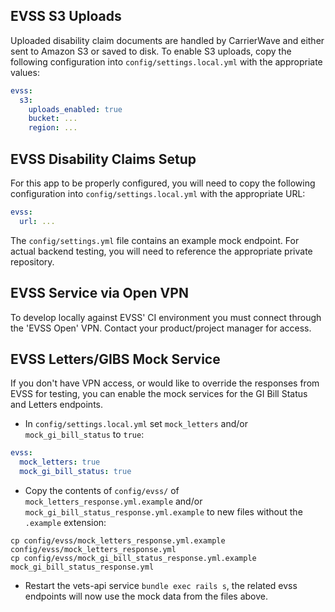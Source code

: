 ## EVSS S3 Uploads

Uploaded disability claim documents are handled by CarrierWave and either sent
to Amazon S3 or saved to disk. To enable S3 uploads, copy the following
configuration into `config/settings.local.yml` with the appropriate values:

```yaml
evss:
  s3:
    uploads_enabled: true
    bucket: ...
    region: ...
```

## EVSS Disability Claims Setup

For this app to be properly configured, you will need to copy the following
configuration into `config/settings.local.yml` with the appropriate URL:

```yaml
evss:
  url: ...
```

The `config/settings.yml` file contains an example mock endpoint. For actual
backend testing, you will need to reference the appropriate private repository.

## EVSS Service via Open VPN

To develop locally against EVSS' CI environment you must connect through the 'EVSS Open' VPN.
Contact your product/project manager for access.

## EVSS Letters/GIBS Mock Service

If you don't have VPN access, or would like to override the responses from EVSS for testing, you can enable the mock services for the GI Bill Status and 
Letters endpoints.

- In `config/settings.local.yml` set `mock_letters` and/or `mock_gi_bill_status` to `true`:
``` yaml
evss:
  mock_letters: true
  mock_gi_bill_status: true
```

- Copy the contents of `config/evss/` of `mock_letters_response.yml.example` and/or `mock_gi_bill_status_response.yml.example`
to new files without the `.example` extension:
```
cp config/evss/mock_letters_response.yml.example config/evss/mock_letters_response.yml
cp config/evss/mock_gi_bill_status_response.yml.example mock_gi_bill_status_response.yml
```
- Restart the vets-api service `bundle exec rails s`, the related evss endpoints will now use the mock data from the files above.
